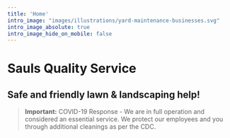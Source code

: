 ```yaml
---
title: 'Home'
intro_image: "images/illustrations/yard-maintenance-businesses.svg"
intro_image_absolute: true
intro_image_hide_on_mobile: false
---
```


# Sauls Quality Service
## Safe and friendly lawn & landscaping help!
> **Important:** COVID-19 Response - We are in full operation and considered an essential service. We protect our employees and you through additional cleanings as per the CDC.
